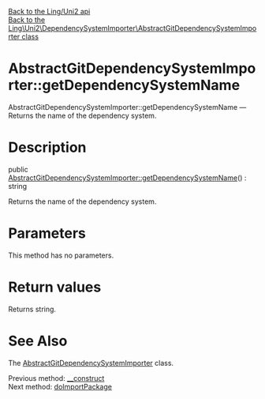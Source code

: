 [Back to the Ling/Uni2 api](https://github.com/lingtalfi/Uni2/blob/master/doc/api/Ling/Uni2.md)<br>
[Back to the Ling\Uni2\DependencySystemImporter\AbstractGitDependencySystemImporter class](https://github.com/lingtalfi/Uni2/blob/master/doc/api/Ling/Uni2/DependencySystemImporter/AbstractGitDependencySystemImporter.md)


AbstractGitDependencySystemImporter::getDependencySystemName
================



AbstractGitDependencySystemImporter::getDependencySystemName — Returns the name of the dependency system.




Description
================


public [AbstractGitDependencySystemImporter::getDependencySystemName](https://github.com/lingtalfi/Uni2/blob/master/doc/api/Ling/Uni2/DependencySystemImporter/AbstractGitDependencySystemImporter/getDependencySystemName.md)() : string




Returns the name of the dependency system.




Parameters
================

This method has no parameters.


Return values
================

Returns string.








See Also
================

The [AbstractGitDependencySystemImporter](https://github.com/lingtalfi/Uni2/blob/master/doc/api/Ling/Uni2/DependencySystemImporter/AbstractGitDependencySystemImporter.md) class.

Previous method: [__construct](https://github.com/lingtalfi/Uni2/blob/master/doc/api/Ling/Uni2/DependencySystemImporter/AbstractGitDependencySystemImporter/__construct.md)<br>Next method: [doImportPackage](https://github.com/lingtalfi/Uni2/blob/master/doc/api/Ling/Uni2/DependencySystemImporter/AbstractGitDependencySystemImporter/doImportPackage.md)<br>

